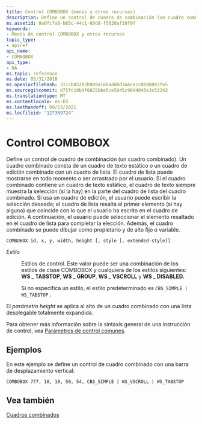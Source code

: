 ```yaml
---
title: Control COMBOBOX (menús y otros recursos)
description: Define un control de cuadro de combinación (un cuadro combinado).
ms.assetid: 0a0fcfa8-b65c-44c1-89d8-f5020af10f0f
keywords:
- Menús de control COMBOBOX y otros recursos
topic_type:
- apiref
api_name:
- COMBOBOX
api_type:
- NA
ms.topic: reference
ms.date: 05/31/2018
ms.openlocfilehash: 311cb45282b949a166add8d3aececc0698803fe5
ms.sourcegitcommit: d75fc10b9f0825bbe5ce5045c90d4045e3c53243
ms.translationtype: MT
ms.contentlocale: es-ES
ms.lasthandoff: 09/13/2021
ms.locfileid: "127359724"
---
```

# <a name="combobox-control"></a>Control COMBOBOX

Define un control de cuadro de combinación (un cuadro combinado). Un cuadro combinado consta de un cuadro de texto estático o un cuadro de edición combinado con un cuadro de lista. El cuadro de lista puede mostrarse en todo momento o ser arrastrado por el usuario. Si el cuadro combinado contiene un cuadro de texto estático, el cuadro de texto siempre muestra la selección (si la hay) en la parte del cuadro de lista del cuadro combinado. Si usa un cuadro de edición, el usuario puede escribir la selección deseada; el cuadro de lista resalta el primer elemento (si hay alguno) que coincide con lo que el usuario ha escrito en el cuadro de edición. A continuación, el usuario puede seleccionar el elemento resaltado en el cuadro de lista para completar la elección. Además, el cuadro combinado se puede dibujar como propietario y de alto fijo o variable.

``` syntax
COMBOBOX id, x, y, width, height [, style [, extended-style]]
```

<dl> <dt>

<span id="style"></span><span id="STYLE"></span>*Estilo*
</dt> <dd>

Estilos de control. Este valor puede ser una combinación de los estilos de clase COMBOBOX y cualquiera de los estilos siguientes: **WS \_ TABSTOP**, **WS \_ GROUP**, **WS \_ VSCROLL** y **WS \_ DISABLED.**

Si no especifica un estilo, el estilo predeterminado es `CBS_SIMPLE | WS_TABSTOP` .

</dd> </dl>

El *parámetro height* se aplica al alto de un cuadro combinado con una lista desplegable totalmente expandida.

Para obtener más información sobre la sintaxis general de una instrucción de control, vea [Parámetros de control comunes](common-control-parameters.md).

## <a name="examples"></a>Ejemplos

En este ejemplo se define un control de cuadro combinado con una barra de desplazamiento vertical:

``` syntax
COMBOBOX 777, 10, 10, 50, 54, CBS_SIMPLE | WS_VSCROLL | WS_TABSTOP 
```

## <a name="see-also"></a>Vea también

<dl> <dt>

[Cuadros combinados](../controls/about-combo-boxes.md)
</dt> </dl>

 

 